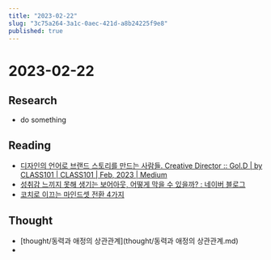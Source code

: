 ```yaml
---
title: "2023-02-22"
slug: "3c75a264-3a1c-0aec-421d-a8b24225f9e8"
published: true
---
```


# 2023-02-22

## Research

- do something

## Reading

- [디자인의 언어로 브랜드 스토리를 만드는 사람들. Creative Director :: Gol.D | by CLASS101 | CLASS101 | Feb, 2023 | Medium](https://medium.com/class101/디자인의-언어로-브랜드-스토리를-만드는-사람들-d83c2de493f1)
- [성취감 느끼지 못해 생기는 보어아웃, 어떻게 막을 수 있을까? : 네이버 블로그](https://blog.naver.com/hs_group/223021546450)
- [코치로 이끄는 마인드셋 전환 4가지](https://hrbulletin.net/leadership/%EC%BD%94%EC%B9%98%EB%A1%9C-%EC%9D%B4%EB%81%84%EB%8A%94-%EB%A7%88%EC%9D%B8%EB%93%9C%EC%85%8B-%EC%A0%84%ED%99%98-4%EA%B0%80%EC%A7%80)

## Thought

- [thought/동력과 애정의 상관관계](thought/동력과 애정의 상관관계.md)
- 